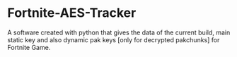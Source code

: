 # Fortnite-AES-Tracker
A software created with python that gives the data of the current build, main static key and also dynamic pak keys [only for decrypted pakchunks] for Fortnite Game.
